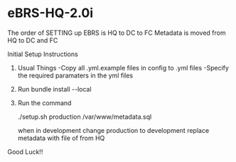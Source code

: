 # eBRS-HQ-2.0i
The order of SETTING up EBRS is 
  HQ to DC to FC
Metadata is moved from HQ to DC and FC

Initial Setup Instructions

1. Usual Things
   	-Copy all .yml.example files in config to .yml files
	-Specify the required paramaters in the yml files
	
2. Run bundle install --local

3. Run the command 
   
   ./setup.sh production /var/www/metadata.sql
   
    when in development change production to development
    replace metadata with file of from HQ

Good Luck!!

